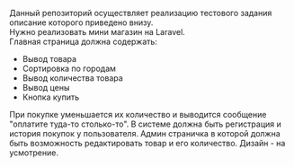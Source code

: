 Данный репозиторий осуществляет реализацию тестового задания описание которого приведено внизу. <br>
Нужно реализовать мини магазин на Laravel. <br>
Главная страница должна содержать:
<ul>
	<li>Вывод товара</li>
	<li>Сортировка по городам</li>
	<li>Вывод количества товара</li>
	<li>Вывод цены</li>
	<li>Кнопка купить</li>
</ul>
При покупке уменьшается их количество и выводится сообщение "оплатите туда-то столько-то". 
В системе должна быть регистрация и история покупок у пользователя.
Админ страничка в которой должна быть возможность редактировать товар и его количество. 
Дизайн - на усмотрение. 
